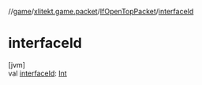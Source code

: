 //[game](../../../index.md)/[xlitekt.game.packet](../index.md)/[IfOpenTopPacket](index.md)/[interfaceId](interface-id.md)

# interfaceId

[jvm]\
val [interfaceId](interface-id.md): [Int](https://kotlinlang.org/api/latest/jvm/stdlib/kotlin/-int/index.html)
